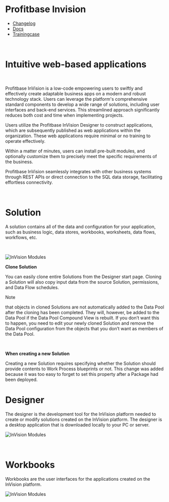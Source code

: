 


# Profitbase Invision

* [Changelog](./changelog/index.md)
* [Docs](./docs/index.md)
* [Trainingcase](./trainingcase/index.md)

<br/>

# Intuitive web-based applications

<br/>

Profitbase InVision is a low-code empowering users to swiftly and effectively create adaptable business apps on a modern and robust technology stack. Users can leverage the platform's comprehensive standard components to develop a wide range of solutions, including user interfaces and back-end services. This streamlined approach significantly reduces both cost and time when implementing projects.

Users utilize the Profitbase InVision Designer to construct applications, which are subsequently published as web applications within the organization. These web applications require minimal or no training to operate effectively.

Within a matter of minutes, users can install pre-built modules, and optionally customize them to precisely meet the specific requirements of the business.

Profitbase InVision seamlessly integrates with other business systems through REST APIs or direct connection to the SQL data storage, facilitating effortless connectivity.

<br/>

# Solution

A solution contains all of the data and configuration for your application, such as business logic, data stores, workbooks, worksheets, data flows, workflows, etc.

<br/>

![InVision Modules](https://profitbasedocs.blob.core.windows.net/images/solution.png "InVision Modules")
<br/>

**Clone Solution**

You can easily clone entire Solutions from the Designer start page. Cloning a Solution will also copy input data from the source Solution, permissions, and Data Flow schedules. 

> [!NOTE]
> that objects in cloned Solutions are not automatically added to the Data Pool after the cloning has been completed. They will, however, be added to the Data Pool if the Data Pool Compound View is rebuilt. If you don’t want this to happen, you need to edit your newly cloned Solution and remove the Data Pool configuration from the objects that you don’t want as members of the Data Pool.
 
<br/>

**When creating a new Solution**

Creating a new Solution requires specifying whether the Solution should provide contents to Work Process blueprints or not. This change was added because it was too easy to forget to set this property after a Package had been deployed.
<br/>

# Designer

The designer is the development tool for the InVision platform needed to create or modify solutions created on the InVision platform. The designer is a desktop application that is downloaded locally to your PC or server.
<br/>

![InVision Modules](https://profitbasedocs.blob.core.windows.net/images/designer.png "InVision Modules")

<br/>

# Workbooks

Workbooks are the user interfaces for the applications created on the InVision platform.
<br/>

![InVision Modules](https://profitbasedocs.blob.core.windows.net/images/client.png "InVision Modules")

<br/>
